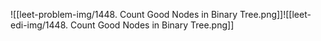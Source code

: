 ![[leet-problem-img/1448. Count Good Nodes in Binary Tree.png]]![[leet-edi-img/1448. Count Good Nodes in Binary Tree.png]]